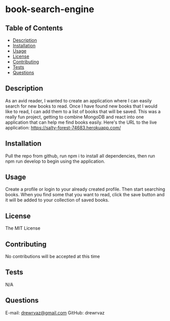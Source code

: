 # book-search-engine

## Table of Contents
* [Description](#description)
* [Installation](#installation)
* [Usage](#usage)
* [License](#license)
* [Contributing](#contributing)
* [Tests](#tests)
* [Questions](#questions)
## Description
As an avid reader, I wanted to create an application where I can easily search for new books to read. Once I have found new books that I would like to read, I can add them to a list of books that will be saved. This was a really fun project, getting to combine MongoDB and react into one application that can help me find books easily. Here's the URL to the live application: https://salty-forest-74683.herokuapp.com/
## Installation
Pull the repo from github, run npm i to install all dependencies, then run npm run develop to begin using the application.
## Usage
Create a profile or login to your already created profile. Then start searching books. When you find some that you want to read, click the save button and it will be added to your collection of saved books.
## License
The MIT License
## Contributing
No contributions will be accepted at this time
## Tests
N/A
## Questions
E-mail: drewrvaz@gmail.com
GitHub: drewrvaz